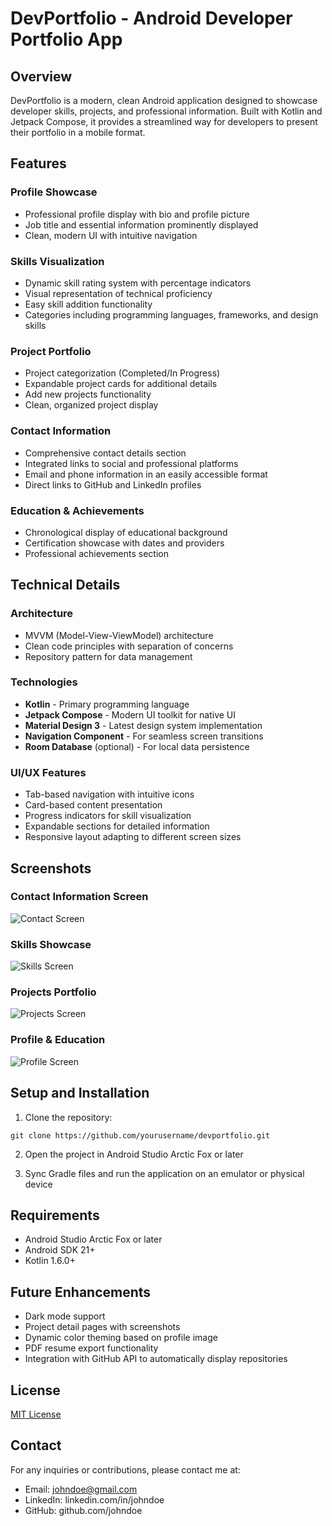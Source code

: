 # DevPortfolio - Android Developer Portfolio App

## Overview
DevPortfolio is a modern, clean Android application designed to showcase developer skills, projects, and professional information. Built with Kotlin and Jetpack Compose, it provides a streamlined way for developers to present their portfolio in a mobile format.

## Features

### Profile Showcase
- Professional profile display with bio and profile picture
- Job title and essential information prominently displayed
- Clean, modern UI with intuitive navigation

### Skills Visualization
- Dynamic skill rating system with percentage indicators
- Visual representation of technical proficiency
- Easy skill addition functionality
- Categories including programming languages, frameworks, and design skills

### Project Portfolio
- Project categorization (Completed/In Progress)
- Expandable project cards for additional details
- Add new projects functionality
- Clean, organized project display

### Contact Information
- Comprehensive contact details section
- Integrated links to social and professional platforms
- Email and phone information in an easily accessible format
- Direct links to GitHub and LinkedIn profiles

### Education & Achievements
- Chronological display of educational background
- Certification showcase with dates and providers
- Professional achievements section

## Technical Details

### Architecture
- MVVM (Model-View-ViewModel) architecture
- Clean code principles with separation of concerns
- Repository pattern for data management

### Technologies
- **Kotlin** - Primary programming language
- **Jetpack Compose** - Modern UI toolkit for native UI
- **Material Design 3** - Latest design system implementation
- **Navigation Component** - For seamless screen transitions
- **Room Database** (optional) - For local data persistence

### UI/UX Features
- Tab-based navigation with intuitive icons
- Card-based content presentation
- Progress indicators for skill visualization
- Expandable sections for detailed information
- Responsive layout adapting to different screen sizes

## Screenshots

### Contact Information Screen
![Contact Screen](screenshots/contact_screen.png)

### Skills Showcase
![Skills Screen](screenshots/skills_screen.png)

### Projects Portfolio
![Projects Screen](screenshots/projects_screen.png)

### Profile & Education
![Profile Screen](screenshots/profile_screen.png)

## Setup and Installation

1. Clone the repository:
```
git clone https://github.com/yourusername/devportfolio.git
```

2. Open the project in Android Studio Arctic Fox or later

3. Sync Gradle files and run the application on an emulator or physical device

## Requirements
- Android Studio Arctic Fox or later
- Android SDK 21+
- Kotlin 1.6.0+

## Future Enhancements
- Dark mode support
- Project detail pages with screenshots
- Dynamic color theming based on profile image
- PDF resume export functionality
- Integration with GitHub API to automatically display repositories

## License
[MIT License](LICENSE)

## Contact
For any inquiries or contributions, please contact me at:
- Email: johndoe@gmail.com
- LinkedIn: linkedin.com/in/johndoe
- GitHub: github.com/johndoe